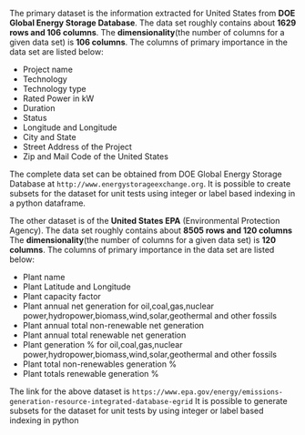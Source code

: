 The primary dataset is the information extracted for United States from **DOE Global Energy Storage Database**.
The data set roughly contains about **1629 rows and 106 columns**.
The **dimensionality**(the number of columns for a given data set) is **106 columns**.
The columns of primary importance in the data set are listed below:


* Project name
* Technology
* Technology type
* Rated Power in kW
* Duration
* Status
* Longitude and Longitude
* City and State
* Street Address of the Project
* Zip and Mail Code of the United States

The complete data set can be obtained from DOE Global Energy Storage Database at `http://www.energystorageexchange.org`.
It is possible to create subsets for the dataset for unit tests using integer or label based indexing in a python dataframe.

The other dataset is of the **United States EPA** (Environmental Protection Agency).
The data set roughly contains about **8505 rows and 120 columns**
The **dimensionality**(the number of columns for a given data set) is **120 columns**.
The columns of primary importance in the data set are listed below:

* Plant name
* Plant Latitude and Longitude
* Plant capacity factor
* Plant annual net generation for oil,coal,gas,nuclear power,hydropower,biomass,wind,solar,geothermal
  and other fossils
* Plant annual total non-renewable net generation
* Plant annual total renewable net generation
* Plant generation % for oil,coal,gas,nuclear power,hydropower,biomass,wind,solar,geothermal
  and other fossils
* Plant total non-renewables generation %
* Plant totals renewable generation %

The link for the above dataset is `https://www.epa.gov/energy/emissions-generation-resource-integrated-database-egrid`
It is possible to generate subsets for the dataset for unit tests by using integer or label based indexing in python
